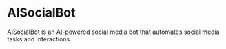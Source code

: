 # AISocialBot
AISocialBot is an AI-powered social media bot that automates social media tasks and interactions.
